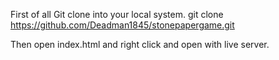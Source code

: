 First of all Git clone into your local system.
git clone https://github.com/Deadman1845/stonepapergame.git

Then open index.html and right click and open with live server.
